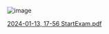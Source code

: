 ![image](https://github.com/DumSp1ro/Diplom/assets/146105715/2933f3b8-7dc9-4e16-8cce-61983f91d1c1)

[2024-01-13, 17-56 StartExam.pdf](https://github.com/DumSp1ro/Diplom/files/13929108/2024-01-13.17-56.StartExam.pdf)
